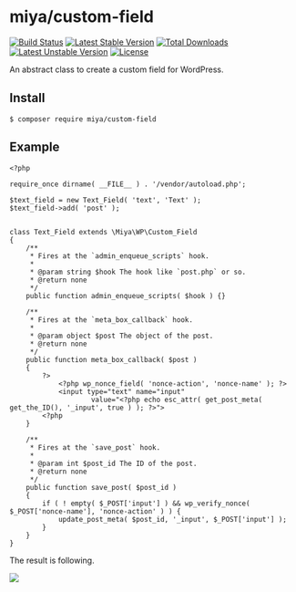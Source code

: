 # miya/custom-field

[![Build Status](https://travis-ci.org/miya0001/custom-field.svg?branch=master)](https://travis-ci.org/miya0001/custom-field)
[![Latest Stable Version](https://poser.pugx.org/miya/custom-field/v/stable)](https://packagist.org/packages/miya/custom-field)
[![Total Downloads](https://poser.pugx.org/miya/custom-field/downloads)](https://packagist.org/packages/miya/custom-field)
[![Latest Unstable Version](https://poser.pugx.org/miya/custom-field/v/unstable)](https://packagist.org/packages/miya/custom-field)
[![License](https://poser.pugx.org/miya/custom-field/license)](https://packagist.org/packages/miya/custom-field)

An abstract class to create a custom field for WordPress.

## Install

```
$ composer require miya/custom-field
```

## Example

```
<?php

require_once dirname( __FILE__ ) . '/vendor/autoload.php';

$text_field = new Text_Field( 'text', 'Text' );
$text_field->add( 'post' );


class Text_Field extends \Miya\WP\Custom_Field
{
	/**
	 * Fires at the `admin_enqueue_scripts` hook.
	 *
	 * @param string $hook The hook like `post.php` or so.
	 * @return none
	 */
	public function admin_enqueue_scripts( $hook ) {}

	/**
	 * Fires at the `meta_box_callback` hook.
	 *
	 * @param object $post The object of the post.
	 * @return none
	 */
	public function meta_box_callback( $post )
	{
		?>
			<?php wp_nonce_field( 'nonce-action', 'nonce-name' ); ?>
			<input type="text" name="input"
					value="<?php echo esc_attr( get_post_meta( get_the_ID(), '_input', true ) ); ?>">
		<?php
	}

	/**
	 * Fires at the `save_post` hook.
	 *
	 * @param int $post_id The ID of the post.
	 * @return none
	 */
	public function save_post( $post_id )
	{
		if ( ! empty( $_POST['input'] ) && wp_verify_nonce( $_POST['nonce-name'], 'nonce-action' ) ) {
			update_post_meta( $post_id, '_input', $_POST['input'] );
		}
	}
}
```

The result is following.

![](https://www.evernote.com/l/ABXdwD3SniRG87vOmH0juQw6yY5vxS7V7_cB/image.png)
